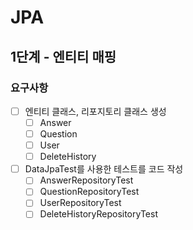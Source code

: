 # JPA

## 1단계 - 엔티티 매핑
### 요구사항
- [ ] 엔티티 클래스, 리포지토리 클래스 생성
  - [ ] Answer
  - [ ] Question
  - [ ] User
  - [ ] DeleteHistory
- [ ] DataJpaTest를 사용한 테스트를 코드 작성
  - [ ] AnswerRepositoryTest
  - [ ] QuestionRepositoryTest
  - [ ] UserRepositoryTest
  - [ ] DeleteHistoryRepositoryTest
